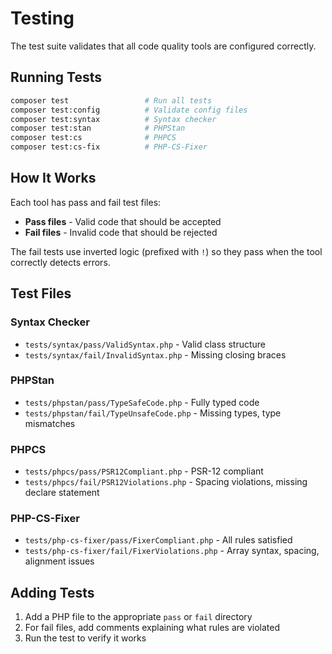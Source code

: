 # Testing

The test suite validates that all code quality tools are configured correctly.

## Running Tests

```bash
composer test                 # Run all tests
composer test:config          # Validate config files
composer test:syntax          # Syntax checker
composer test:stan            # PHPStan
composer test:cs              # PHPCS
composer test:cs-fix          # PHP-CS-Fixer
```

## How It Works

Each tool has pass and fail test files:
- **Pass files** - Valid code that should be accepted
- **Fail files** - Invalid code that should be rejected

The fail tests use inverted logic (prefixed with `!`) so they pass when the tool correctly detects errors.

## Test Files

### Syntax Checker
- `tests/syntax/pass/ValidSyntax.php` - Valid class structure
- `tests/syntax/fail/InvalidSyntax.php` - Missing closing braces

### PHPStan
- `tests/phpstan/pass/TypeSafeCode.php` - Fully typed code
- `tests/phpstan/fail/TypeUnsafeCode.php` - Missing types, type mismatches

### PHPCS
- `tests/phpcs/pass/PSR12Compliant.php` - PSR-12 compliant
- `tests/phpcs/fail/PSR12Violations.php` - Spacing violations, missing declare statement

### PHP-CS-Fixer
- `tests/php-cs-fixer/pass/FixerCompliant.php` - All rules satisfied
- `tests/php-cs-fixer/fail/FixerViolations.php` - Array syntax, spacing, alignment issues

## Adding Tests

1. Add a PHP file to the appropriate `pass` or `fail` directory
2. For fail files, add comments explaining what rules are violated
3. Run the test to verify it works
